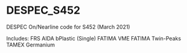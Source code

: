 # DESPEC_S452
DESPEC On/Nearline code for S452 (March 2021)

Includes: 
FRS
AIDA
bPlastic (Single)
FATIMA VME
FATIMA Twin-Peaks TAMEX
Germanium
